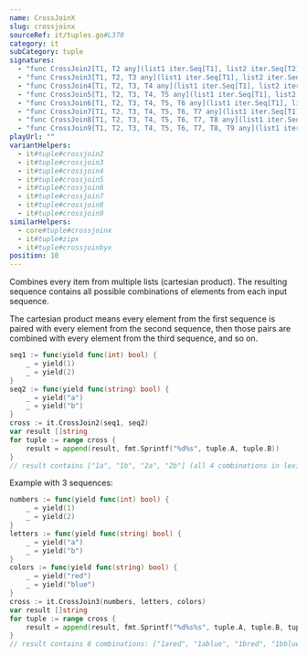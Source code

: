 ```yaml
---
name: CrossJoinX
slug: crossjoinx
sourceRef: it/tuples.go#L370
category: it
subCategory: tuple
signatures:
  - "func CrossJoin2[T1, T2 any](list1 iter.Seq[T1], list2 iter.Seq[T2]) iter.Seq[lo.Tuple2[T1, T2]]"
  - "func CrossJoin3[T1, T2, T3 any](list1 iter.Seq[T1], list2 iter.Seq[T2], list3 iter.Seq[T3]) iter.Seq[lo.Tuple3[T1, T2, T3]]"
  - "func CrossJoin4[T1, T2, T3, T4 any](list1 iter.Seq[T1], list2 iter.Seq[T2], list3 iter.Seq[T3], list4 iter.Seq[T4]) iter.Seq[lo.Tuple4[T1, T2, T3, T4]]"
  - "func CrossJoin5[T1, T2, T3, T4, T5 any](list1 iter.Seq[T1], list2 iter.Seq[T2], list3 iter.Seq[T3], list4 iter.Seq[T4], list5 iter.Seq[T5]) iter.Seq[lo.Tuple5[T1, T2, T3, T4, T5]]"
  - "func CrossJoin6[T1, T2, T3, T4, T5, T6 any](list1 iter.Seq[T1], list2 iter.Seq[T2], list3 iter.Seq[T3], list4 iter.Seq[T4], list5 iter.Seq[T5], list6 iter.Seq[T6]) iter.Seq[lo.Tuple6[T1, T2, T3, T4, T5, T6]]"
  - "func CrossJoin7[T1, T2, T3, T4, T5, T6, T7 any](list1 iter.Seq[T1], list2 iter.Seq[T2], list3 iter.Seq[T3], list4 iter.Seq[T4], list5 iter.Seq[T5], list6 iter.Seq[T6], list7 iter.Seq[T7]) iter.Seq[lo.Tuple7[T1, T2, T3, T4, T5, T6, T7]]"
  - "func CrossJoin8[T1, T2, T3, T4, T5, T6, T7, T8 any](list1 iter.Seq[T1], list2 iter.Seq[T2], list3 iter.Seq[T3], list4 iter.Seq[T4], list5 iter.Seq[T5], list6 iter.Seq[T6], list7 iter.Seq[T7], list8 iter.Seq[T8]) iter.Seq[lo.Tuple8[T1, T2, T3, T4, T5, T6, T7, T8]]"
  - "func CrossJoin9[T1, T2, T3, T4, T5, T6, T7, T8, T9 any](list1 iter.Seq[T1], list2 iter.Seq[T2], list3 iter.Seq[T3], list4 iter.Seq[T4], list5 iter.Seq[T5], list6 iter.Seq[T6], list7 iter.Seq[T7], list8 iter.Seq[T8], list9 iter.Seq[T9]) iter.Seq[lo.Tuple9[T1, T2, T3, T4, T5, T6, T7, T8, T9]]"
playUrl: ""
variantHelpers:
  - it#tuple#crossjoin2
  - it#tuple#crossjoin3
  - it#tuple#crossjoin4
  - it#tuple#crossjoin5
  - it#tuple#crossjoin6
  - it#tuple#crossjoin7
  - it#tuple#crossjoin8
  - it#tuple#crossjoin9
similarHelpers:
  - core#tuple#crossjoinx
  - it#tuple#zipx
  - it#tuple#crossjoinbyx
position: 10
---
```


Combines every item from multiple lists (cartesian product). The resulting sequence contains all possible combinations of elements from each input sequence.

The cartesian product means every element from the first sequence is paired with every element from the second sequence, then those pairs are combined with every element from the third sequence, and so on.

```go
seq1 := func(yield func(int) bool) {
    _ = yield(1)
    _ = yield(2)
}
seq2 := func(yield func(string) bool) {
    _ = yield("a")
    _ = yield("b")
}
cross := it.CrossJoin2(seq1, seq2)
var result []string
for tuple := range cross {
    result = append(result, fmt.Sprintf("%d%s", tuple.A, tuple.B))
}
// result contains ["1a", "1b", "2a", "2b"] (all 4 combinations in lexical order)
```

Example with 3 sequences:
```go
numbers := func(yield func(int) bool) {
    _ = yield(1)
    _ = yield(2)
}
letters := func(yield func(string) bool) {
    _ = yield("a")
    _ = yield("b")
}
colors := func(yield func(string) bool) {
    _ = yield("red")
    _ = yield("blue")
}
cross := it.CrossJoin3(numbers, letters, colors)
var result []string
for tuple := range cross {
    result = append(result, fmt.Sprintf("%d%s%s", tuple.A, tuple.B, tuple.C))
}
// result contains 8 combinations: ["1ared", "1ablue", "1bred", "1bblue", "2ared", "2ablue", "2bred", "2bblue"]
```